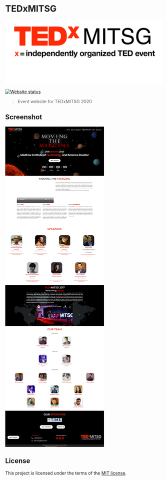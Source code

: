 # TEDxMITSG
![TEDxMITSG logo](assets/logo_black.png)

[![Website status](https://img.shields.io/website-up-down-green-red/https/tedxmitsg.netlify.com.svg?label=Website%20status&style=for-the-badge)](https://tedxmitsg.netlify.com)

> Event website for TEDxMITSG 2020

## Screenshot

![screenshot-2018-1-16](assets/screencapture-file-J-Web-Project-official-index-html-2020-03-16-01_09_20.png)

## License

This project is licensed under the terms of the [MIT license](LICENSE).
